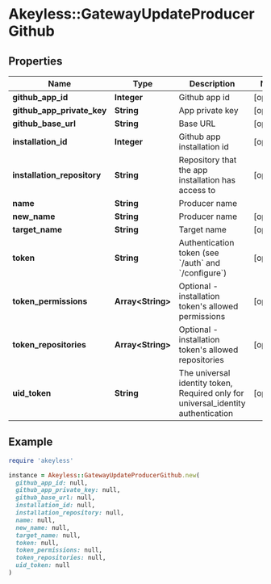 # Akeyless::GatewayUpdateProducerGithub

## Properties

| Name | Type | Description | Notes |
| ---- | ---- | ----------- | ----- |
| **github_app_id** | **Integer** | Github app id | [optional] |
| **github_app_private_key** | **String** | App private key | [optional] |
| **github_base_url** | **String** | Base URL | [optional] |
| **installation_id** | **Integer** | Github app installation id | [optional] |
| **installation_repository** | **String** | Repository that the app installation has access to | [optional] |
| **name** | **String** | Producer name |  |
| **new_name** | **String** | Producer name | [optional] |
| **target_name** | **String** | Target name | [optional] |
| **token** | **String** | Authentication token (see &#x60;/auth&#x60; and &#x60;/configure&#x60;) | [optional] |
| **token_permissions** | **Array&lt;String&gt;** | Optional - installation token&#39;s allowed permissions | [optional] |
| **token_repositories** | **Array&lt;String&gt;** | Optional - installation token&#39;s allowed repositories | [optional] |
| **uid_token** | **String** | The universal identity token, Required only for universal_identity authentication | [optional] |

## Example

```ruby
require 'akeyless'

instance = Akeyless::GatewayUpdateProducerGithub.new(
  github_app_id: null,
  github_app_private_key: null,
  github_base_url: null,
  installation_id: null,
  installation_repository: null,
  name: null,
  new_name: null,
  target_name: null,
  token: null,
  token_permissions: null,
  token_repositories: null,
  uid_token: null
)
```

